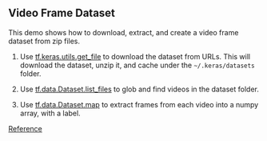 ## Video Frame Dataset

This demo shows how to download, extract, and create a video frame dataset from zip files.

1. Use [tf.keras.utils.get_file](https://www.tensorflow.org/api_docs/python/tf/keras/utils/get_file) to download the dataset from URLs. This will download the dataset, unzip it, and cache under the `~/.keras/datasets` folder.

2. Use [tf.data.Dataset.list_files](https://www.tensorflow.org/api_docs/python/tf/data/Dataset#list_files) to glob and find videos in the dataset folder.

3. Use [tf.data.Dataset.map](https://www.tensorflow.org/api_docs/python/tf/data/Dataset#map) to extract frames from each video into a numpy array, with a label.

[Reference](https://www.tensorflow.org/guide/data#decoding_image_data_and_resizing_it)